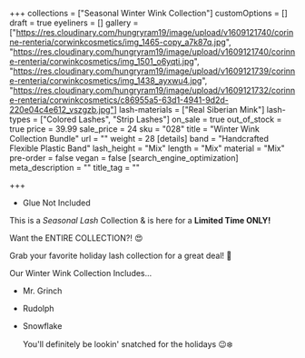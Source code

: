 +++
collections = ["Seasonal Winter Wink Collection"]
customOptions = []
draft = true
eyeliners = []
gallery = ["https://res.cloudinary.com/hungryram19/image/upload/v1609121740/corinne-renteria/corwinkcosmetics/img_1465-copy_a7k87q.jpg", "https://res.cloudinary.com/hungryram19/image/upload/v1609121740/corinne-renteria/corwinkcosmetics/img_1501_o6yqti.jpg", "https://res.cloudinary.com/hungryram19/image/upload/v1609121739/corinne-renteria/corwinkcosmetics/img_1438_ayxwu4.jpg", "https://res.cloudinary.com/hungryram19/image/upload/v1609121732/corinne-renteria/corwinkcosmetics/c86955a5-63d1-4941-9d2d-220e04c4e612_vszgzb.jpg"]
lash-materials = ["Real Siberian Mink"]
lash-types = ["Colored Lashes", "Strip Lashes"]
on_sale = true
out_of_stock = true
price = 39.99
sale_price = 24
sku = "028"
title = "Winter Wink Collection Bundle"
url = ""
weight = 28
[details]
band = "Handcrafted Flexible Plastic Band"
lash_height = "Mix"
length = "Mix"
material = "Mix"
pre-order = false
vegan = false
[search_engine_optimization]
meta_description = ""
title_tag = ""

+++
* Glue Not Included

This is a _Seasonal Lash_ Collection & is here for a **Limited Time ONLY!**

Want the ENTIRE COLLECTION?! 😍

Grab your favorite holiday lash collection for a great deal! 🎄

Our Winter Wink Collection Includes...

* Mr. Grinch
* Rudolph
* Snowflake

  You'll definitely be lookin' snatched for the holidays 😉❄️